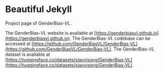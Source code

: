 # Beautiful Jekyll

Project page of GenderBias-*VL*.

The GenderBias-*VL* website is available at [https://genderbiasvl.github.io](https://genderbiasvl.github.io). 
The GenderBias-*VL* codebase can be accessed at [https://github.com/GenderBiasVL/GenderBias-VL](https://github.com/GenderBiasVL/GenderBias-VL).
The GenderBias-*VL* dataset is available at [https://huggingface.co/datasets/xiaoyisong/GenderBias-VL](https://huggingface.co/datasets/xiaoyisong/GenderBias-VL).
